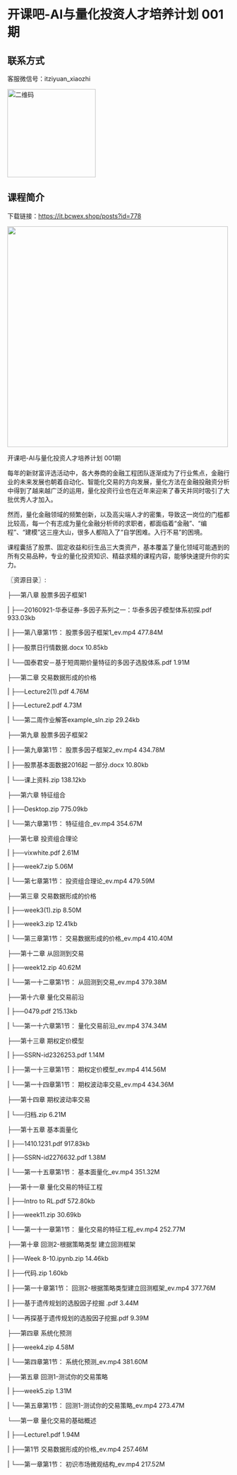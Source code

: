 # 开课吧-AI与量化投资人才培养计划 001期

## 联系方式

客服微信号：itziyuan_xiaozhi

<img src="https://ziyuanyun.oss-cn-guangzhou.aliyuncs.com/common/20240614073449/666b82192834a.jpg" width="200" height="200" alt="二维码">

## 课程简介

下载链接：https://it.bcwex.shop/posts?id=778

<img src="https://ziyuanyun.oss-cn-guangzhou.aliyuncs.com/yun/20240515152311/664462df5ad8d.jpg" width="500" alt="">

  开课吧-AI与量化投资人才培养计划 001期



 每年的新财富评选活动中，各大券商的金融工程团队逐渐成为了行业焦点，金融行业的未来发展也朝着自动化、智能化交易的方向发展，量化方法在金融投融资分析中得到了越来越广泛的运用，量化投资行业也在近年来迎来了春天并同时吸引了大批优秀人才加入。

 然而，量化金融领域的频繁创新，以及高尖端人才的密集，导致这一岗位的门槛都比较高，每一个有志成为量化金融分析师的求职者，都面临着“金融”、“编程”、“建模”这三座大山，很多人都陷入了“自学困难。入行不易”的困境。

 课程囊括了股票、固定收益和衍生品三大类资产，基本覆盖了量化领域可能遇到的所有交易品种，专业的量化投资知识、精益求精的课程内容，能够快速提升你的实力。

 〖资源目录〗:

 ├──第八章 股票多因子框架1

 | ├──20160921-华泰证券-多因子系列之一：华泰多因子模型体系初探.pdf 933.03kb

 | ├──第八章第1节： 股票多因子框架1_ev.mp4 477.84M

 | ├──股票日行情数据.docx 10.85kb

 | └──国泰君安－基于短周期价量特征的多因子选股体系.pdf 1.91M

 ├──第二章 交易数据形成的价格

 | ├──Lecture2(1).pdf 4.76M

 | ├──Lecture2.pdf 4.73M

 | └──第二周作业解答example_sln.zip 29.24kb

 ├──第九章 股票多因子框架2

 | ├──第九章第1节： 股票多因子框架2_ev.mp4 434.78M

 | ├──股票基本面数据2016起 一部分.docx 10.80kb

 | └──课上资料.zip 138.12kb

 ├──第六章 特征组合

 | ├──Desktop.zip 775.09kb

 | └──第六章第1节： 特征组合_ev.mp4 354.67M

 ├──第七章 投资组合理论

 | ├──vixwhite.pdf 2.61M

 | ├──week7.zip 5.06M

 | └──第七章第1节： 投资组合理论_ev.mp4 479.59M

 ├──第三章 交易数据形成的价格

 | ├──week3(1).zip 8.50M

 | ├──week3.zip 12.41kb

 | └──第三章第1节： 交易数据形成的价格_ev.mp4 410.40M

 ├──第十二章 从回测到交易

 | ├──week12.zip 40.62M

 | └──第一十二章第1节： 从回测到交易_ev.mp4 379.38M

 ├──第十六章 量化交易前沿

 | ├──0479.pdf 215.13kb

 | └──第一十六章第1节： 量化交易前沿_ev.mp4 374.34M

 ├──第十三章 期权定价模型

 | ├──SSRN-id2326253.pdf 1.14M

 | ├──第一十三章第1节： 期权定价模型_ev.mp4 414.56M

 | └──第一十四章第1节： 期权波动率交易_ev.mp4 434.36M

 ├──第十四章 期权波动率交易

 | └──归档.zip 6.21M

 ├──第十五章 基本面量化

 | ├──1410.1231.pdf 917.83kb

 | ├──SSRN-id2276632.pdf 1.38M

 | └──第一十五章第1节： 基本面量化_ev.mp4 351.32M

 ├──第十一章 量化交易的特征工程

 | ├──Intro to RL.pdf 572.80kb

 | ├──week11.zip 30.69kb

 | └──第一十一章第1节： 量化交易的特征工程_ev.mp4 252.77M

 ├──第十章 回测2-根据策略类型 建立回测框架

 | ├──Week 8-10.ipynb.zip 14.46kb

 | ├──代码.zip 1.60kb

 | ├──第一十章第1节： 回测2-根据策略类型建立回测框架_ev.mp4 377.76M

 | ├──基于遗传规划的选股因子挖掘 .pdf 3.44M

 | └──再探基于遗传规划的选股因子挖掘.pdf 9.39M

 ├──第四章 系统化预测

 | ├──week4.zip 4.58M

 | └──第四章第1节： 系统化预测_ev.mp4 381.60M

 ├──第五章 回测1-测试你的交易策略

 | ├──week5.zip 1.31M

 | └──第五章第1节： 回测1-测试你的交易策略_ev.mp4 273.47M

 └──第一章 量化交易的基础概述

 | ├──Lecture1.pdf 1.94M

 | ├──第1节 交易数据形成的价格_ev.mp4 257.46M

 | └──第一章第1节： 初识市场微观结构_ev.mp4 217.52M

  